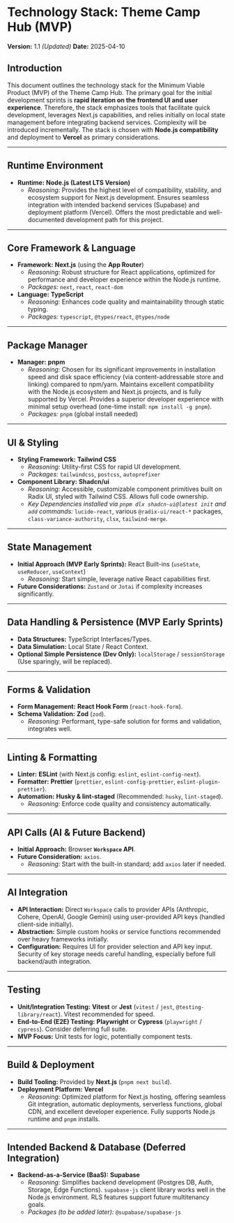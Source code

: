 # Technology Stack: Theme Camp Hub (MVP)

**Version:** 1.1 *(Updated)*
**Date:** 2025-04-10

## Introduction

This document outlines the technology stack for the Minimum Viable Product (MVP) of the Theme Camp Hub. The primary goal for the initial development sprints is **rapid iteration on the frontend UI and user experience**. Therefore, the stack emphasizes tools that facilitate quick development, leverages Next.js capabilities, and relies initially on local state management before integrating backend services. Complexity will be introduced incrementally. The stack is chosen with **Node.js compatibility** and deployment to **Vercel** as primary considerations.

---

## Runtime Environment

* **Runtime:** **Node.js (Latest LTS Version)**
    * *Reasoning:* Provides the highest level of compatibility, stability, and ecosystem support for Next.js development. Ensures seamless integration with intended backend services (Supabase) and deployment platform (Vercel). Offers the most predictable and well-documented development path for this project.

---

## Core Framework & Language

* **Framework:** **Next.js** (using the **App Router**)
    * *Reasoning:* Robust structure for React applications, optimized for performance and developer experience within the Node.js runtime.
    * *Packages:* `next`, `react`, `react-dom`
* **Language:** **TypeScript**
    * *Reasoning:* Enhances code quality and maintainability through static typing.
    * *Packages:* `typescript`, `@types/react`, `@types/node`

---

## Package Manager

* **Manager:** **pnpm**
    * *Reasoning:* Chosen for its significant improvements in installation speed and disk space efficiency (via content-addressable store and linking) compared to npm/yarn. Maintains excellent compatibility with the Node.js ecosystem and Next.js projects, and is fully supported by Vercel. Provides a superior developer experience with minimal setup overhead (one-time install: `npm install -g pnpm`).
    * *Packages:* `pnpm` (global install needed)

---

## UI & Styling

* **Styling Framework:** **Tailwind CSS**
    * *Reasoning:* Utility-first CSS for rapid UI development.
    * *Packages:* `tailwindcss`, `postcss`, `autoprefixer`
* **Component Library:** **Shadcn/ui**
    * *Reasoning:* Accessible, customizable component primitives built on Radix UI, styled with Tailwind CSS. Allows full code ownership.
    * *Key Dependencies installed via `pnpm dlx shadcn-ui@latest init` and `add` commands:* `lucide-react`, various `@radix-ui/react-*` packages, `class-variance-authority`, `clsx`, `tailwind-merge`.

---

## State Management

* **Initial Approach (MVP Early Sprints):** React Built-ins (`useState`, `useReducer`, `useContext`)
    * *Reasoning:* Start simple, leverage native React capabilities first.
* **Future Considerations:** `Zustand` or `Jotai` if complexity increases significantly.

---

## Data Handling & Persistence (MVP Early Sprints)

* **Data Structures:** TypeScript Interfaces/Types.
* **Data Simulation:** Local State / React Context.
* **Optional Simple Persistence (Dev Only):** `localStorage` / `sessionStorage` (Use sparingly, will be replaced).

---

## Forms & Validation

* **Form Management:** **React Hook Form** (`react-hook-form`).
* **Schema Validation:** **Zod** (`zod`).
    * *Reasoning:* Performant, type-safe solution for forms and validation, integrates well.

---

## Linting & Formatting

* **Linter:** **ESLint** (with Next.js config: `eslint`, `eslint-config-next`).
* **Formatter:** **Prettier** (`prettier`, `eslint-config-prettier`, `eslint-plugin-prettier`).
* **Automation:** **Husky & lint-staged** (Recommended: `husky`, `lint-staged`).
    * *Reasoning:* Enforce code quality and consistency automatically.

---

## API Calls (AI & Future Backend)

* **Initial Approach:** Browser **`Workspace` API**.
* **Future Consideration:** `axios`.
    * *Reasoning:* Start with the built-in standard; add `axios` later if needed.

---

## AI Integration

* **API Interaction:** Direct `Workspace` calls to provider APIs (Anthropic, Cohere, OpenAI, Google Gemini) using user-provided API keys (handled client-side initially).
* **Abstraction:** Simple custom hooks or service functions recommended over heavy frameworks initially.
* **Configuration:** Requires UI for provider selection and API key input. Security of key storage needs careful handling, especially before full backend/auth integration.

---

## Testing

* **Unit/Integration Testing:** **Vitest** or **Jest** (`vitest` / `jest`, `@testing-library/react`). Vitest recommended for speed.
* **End-to-End (E2E) Testing:** **Playwright** or **Cypress** (`playwright` / `cypress`). Consider deferring full suite.
* **MVP Focus:** Unit tests for logic, potentially component tests.

---

## Build & Deployment

* **Build Tooling:** Provided by **Next.js** (`pnpm next build`).
* **Deployment Platform:** **Vercel**
    * *Reasoning:* Optimized platform for Next.js hosting, offering seamless Git integration, automatic deployments, serverless functions, global CDN, and excellent developer experience. Fully supports Node.js runtime and `pnpm` installs.

---

## Intended Backend & Database (Deferred Integration)

* **Backend-as-a-Service (BaaS):** **Supabase**
    * *Reasoning:* Simplifies backend development (Postgres DB, Auth, Storage, Edge Functions). `supabase-js` client library works well in the Node.js environment. RLS features support future multitenancy goals.
    * *Packages (to be added later):* `@supabase/supabase-js`
